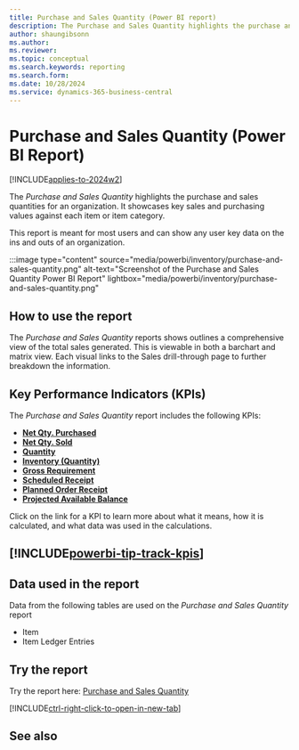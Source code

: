 ```yaml
---
title: Purchase and Sales Quantity (Power BI report)
description: The Purchase and Sales Quantity highlights the purchase and sales quantities for an organization.
author: shaungibsonn
ms.author: 
ms.reviewer: 
ms.topic: conceptual
ms.search.keywords: reporting
ms.search.form: 
ms.date: 10/28/2024
ms.service: dynamics-365-business-central
---
```


# Purchase and Sales Quantity (Power BI Report)
[!INCLUDE[applies-to-2024w2](includes/applies-to-2024w2.md)]


The *Purchase and Sales Quantity* highlights the purchase and sales quantities for an organization. It showcases key sales and purchasing values against each item or item category.

This report is meant for most users and can show any user key data on the ins and outs of an organization.

:::image type="content" source="media/powerbi/inventory/purchase-and-sales-quantity.png" alt-text="Screenshot of the Purchase and Sales Quantity Power BI Report" lightbox="media/powerbi/inventory/purchase-and-sales-quantity.png"

## How to use the report

The *Purchase and Sales Quantity* reports shows outlines a comprehensive view of the total sales generated. This is viewable in both a barchart and matrix view. Each visual links to the Sales drill-through page to further breakdown the information.

## Key Performance Indicators (KPIs)

The *Purchase and Sales Quantity* report includes the following KPIs:

- [**Net Qty. Purchased**](####)
- [**Net Qty. Sold**](####)
- [**Quantity**](####)
- [**Inventory (Quantity)**](####)
- [**Gross Requirement**](####)
- [**Scheduled Receipt**](####)
- [**Planned Order Receipt**](####)
- [**Projected Available Balance**](####)

Click on the link for a KPI to learn more about what it means, how it is calculated, and what data was used in the calculations. 

[!INCLUDE[powerbi-tip-track-kpis](includes/powerbi-tip-track-kpis.md)]
---
## Data used in the report

Data from the following tables are used on the *Purchase and Sales Quantity* report
- Item
- Item Ledger Entries

## Try the report

Try the report here: [Purchase and Sales Quantity](https://businesscentral.dynamics.com?###)

[!INCLUDE[ctrl-right-click-to-open-in-new-tab](includes/ctrl-right-click-to-open-in-new-tab.md)]

## See also